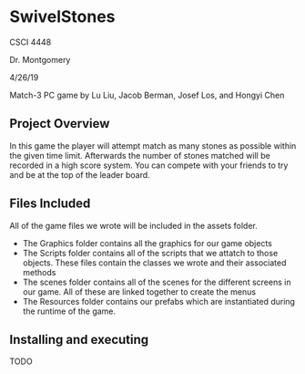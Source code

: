 # SwivelStones
CSCI 4448

Dr. Montgomery

4/26/19

Match-3 PC game by Lu Liu, Jacob Berman, Josef Los, and Hongyi Chen 

## Project Overview
In this game the player will attempt match as many stones as possible within the given time limit. Afterwards the number of stones matched will be recorded in a high score system. You can compete with your friends to try and be at the top of the leader board. 

## Files Included
All of the game files we wrote will be included in the assets folder.

* The Graphics folder contains all the graphics for our game objects
* The Scripts folder contains all of the scripts that we attatch to those objects. These files contain the classes we wrote and their associated methods
* The scenes folder contains all of the scenes for the different screens in our game. All of these are linked together to create the menus
* The Resources folder contains our prefabs which are instantiated during the runtime of the game. 

## Installing and executing
TODO
